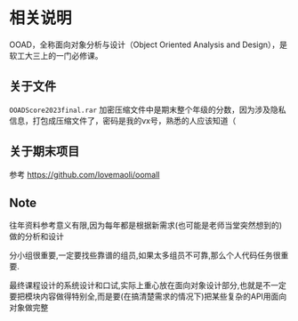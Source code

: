 # 相关说明

OOAD，全称面向对象分析与设计（Object Oriented Analysis and Design），是软工大三上的一门必修课。

## 关于文件

`OOADScore2023final.rar` 加密压缩文件中是期末整个年级的分数，因为涉及隐私信息，打包成压缩文件了，密码是我的vx号，熟悉的人应该知道（

## 关于期末项目

参考 https://github.com/lovemaoli/oomall

## Note

往年资料参考意义有限,因为每年都是根据新需求(也可能是老师当堂突然想到的)做的分析和设计

分小组很重要,一定要找些靠谱的组员,如果太多组员不可靠,那么个人代码任务很重要. 

最终课程设计的系统设计和口试,实际上重心放在面向对象设计部分,也就是不一定要把模块内容做得特别全,而是要(在搞清楚需求的情况下)把某些复杂的API用面向对象做完整
